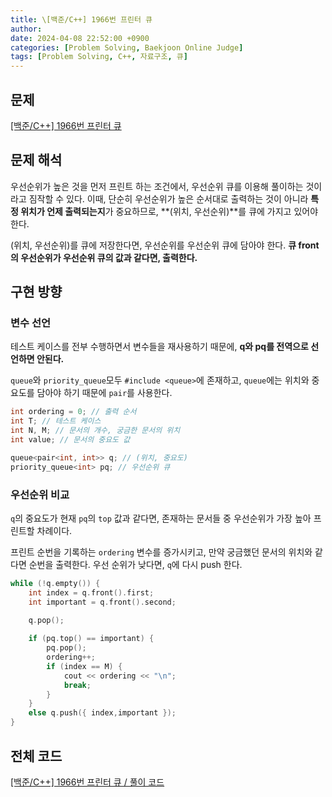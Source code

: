 ```yaml
---
title: \[백준/C++] 1966번 프린터 큐
author: 
date: 2024-04-08 22:52:00 +0900
categories: [Problem Solving, Baekjoon Online Judge]
tags: [Problem Solving, C++, 자료구조, 큐]
---
```


## **문제**

[[백준/C++] 1966번 프린터 큐](https://www.acmicpc.net/problem/1966)

## **문제 해석**

우선순위가 높은 것을 먼저 프린트 하는 조건에서, 우선순위 큐를 이용해 풀이하는 것이라고 짐작할 수 있다. 이때, 단순히 우선순위가 높은 순서대로 출력하는 것이 아니라 **특정 위치가 언제 출력되는지**가 중요하므로, **(위치, 우선순위)**를 큐에 가지고 있어야 한다.

(위치, 우선순위)를 큐에 저장한다면, 우선순위를 우선순위 큐에 담아야 한다. **큐 front의 우선순위가 우선순위 큐의 값과 같다면, 출력한다.**

## **구현 방향**

### **변수 선언**

테스트 케이스를 전부 수행하면서 변수들을 재사용하기 때문에, **q와 pq를 전역으로 선언하면 안된다.** 

`queue`와 `priority_queue`모두 `#include <queue>`에 존재하고, `queue`에는 위치와 중요도를 담아야 하기 때문에 `pair`를 사용한다.

```cpp
int ordering = 0; // 출력 순서
int T; // 테스트 케이스
int N, M; // 문서의 개수, 궁금한 문서의 위치
int value; // 문서의 중요도 값

queue<pair<int, int>> q; // (위치, 중요도)
priority_queue<int> pq; // 우선순위 큐
```

### **우선순위 비교**

`q`의 중요도가 현재 `pq`의 `top` 값과 같다면, 존재하는 문서들 중 우선순위가 가장 높아 프린트할 차례이다.

프린트 순번을 기록하는 `ordering` 변수를 증가시키고, 만약 궁금했던 문서의 위치와 같다면 순번을 출력한다. 우선 순위가 낮다면, `q`에 다시 push 한다.

```cpp
while (!q.empty()) {
    int index = q.front().first;
    int important = q.front().second;
    
    q.pop();

    if (pq.top() == important) {
        pq.pop();
        ordering++;
        if (index == M) {
            cout << ordering << "\n";
            break;
        }
    }
    else q.push({ index,important });          
}
```

## **전체 코드**

[[백준/C++] 1966번 프린터 큐 / 풀이 코드](https://github.com/RumosZin/algorithm-study/blob/main/BOJ/S3_1966.cpp)

<script src="https://utteranc.es/client.js"
        repo="RumosZin/rumoszin.github.io"
        issue-term="pathname"
        theme="github-light"
        crossorigin="anonymous"
        async>
</script>